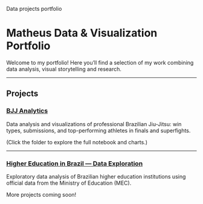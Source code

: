 Data projects portfolio

# Matheus Data & Visualization Portfolio

Welcome to my portfolio! Here you’ll find a selection of my work combining data analysis, visual storytelling and research.

---

## Projects

### [BJJ Analytics](https://github.com/barbosamatheusr/matheus-portfolio/blob/bjj-analytics/ADCC_BJJ.ipynb)
Data analysis and visualizations of professional Brazilian Jiu-Jitsu: win types, submissions, and top-performing athletes in finals and superfights.

(Click the folder to explore the full notebook and charts.)

---

### [Higher Education in Brazil — Data Exploration](https://github.com/barbosamatheusr/matheus-portfolio/blob/ies--analysis/DA_IES.ipynb)
Exploratory data analysis of Brazilian higher education institutions using official data from the Ministry of Education (MEC). 

More projects coming soon!
